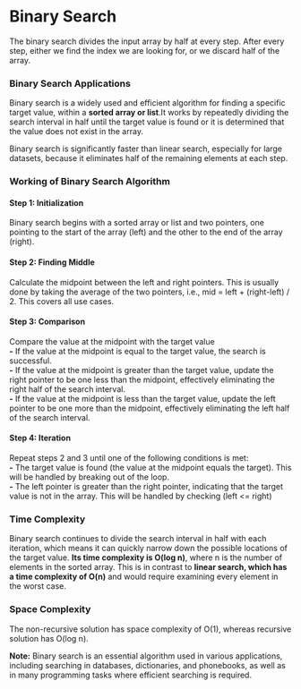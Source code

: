 <h1>Binary Search</h1>

The binary search divides the input array by half at every step. After every step, either we find the index we are looking for, or we discard half of the array.

<h3>Binary Search Applications</h3>
<p>
    Binary search is a widely used and efficient algorithm for finding a specific target value, within a <b>sorted array or list</b>.It works by repeatedly 
dividing the search interval in half until the target value is found or it is determined that the value does not exist in the array.
</p>

Binary search is significantly faster than linear search, especially for large datasets, because it eliminates half of the remaining elements at each step.

<h3>Working of Binary Search Algorithm</h3>

<h4>Step 1: Initialization</h4> Binary search begins with a sorted array or list and two pointers, one pointing to the start of the array (left) and the other to the end of the array (right).
<h4>Step 2: Finding Middle</h4> Calculate the midpoint between the left and right pointers. This is usually done by taking the average of the two pointers, i.e., mid = left + (right-left) / 2. This covers all use cases.
<h4>Step 3: Comparison</h4> Compare the value at the midpoint with the target value <br/>
    <b>-</b> If the value at the midpoint is equal to the target value, the search is successful.<br/>
    <b>-</b> If the value at the midpoint is greater than the target value, update the right pointer to be one less than the midpoint, effectively eliminating the right half of the search interval.<br/>
    <b>-</b> If the value at the midpoint is less than the target value, update the left pointer to be one more than the midpoint, effectively eliminating the left half of the search interval.<br/>
<h4>Step 4: Iteration</h4> Repeat steps 2 and 3 until one of the following conditions is met:<br/>
    <b>-</b> The target value is found (the value at the midpoint equals the target). This will be handled by breaking out of the loop.<br/> 
    <b>-</b> The left pointer is greater than the right pointer, indicating that the target value is not in the array. This will be handled by checking (left <= right)<br/>

<h3>Time Complexity</h3>
Binary search continues to divide the search interval in half with each iteration, which means it can quickly narrow down the possible locations of the target value.
<b>Its time complexity is O(log n)</b>, where n is the number of elements in the sorted array. This is in contrast to <b>linear search, which has a time complexity of O(n)</b> and would require examining every element in the worst case.

<h3>Space Complexity</h3>
The non-recursive solution has space complexity of O(1), whereas recursive solution has O(log n). <br/>

<b>Note:</b> Binary search is an essential algorithm used in various applications, including searching in databases, dictionaries, and phonebooks, as well as in many programming tasks where efficient searching is required.